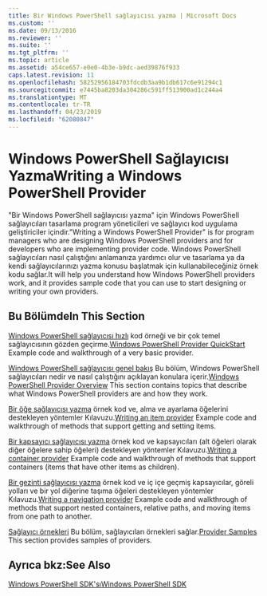 ```yaml
---
title: Bir Windows PowerShell sağlayıcısı yazma | Microsoft Docs
ms.custom: ''
ms.date: 09/13/2016
ms.reviewer: ''
ms.suite: ''
ms.tgt_pltfrm: ''
ms.topic: article
ms.assetid: a54ce657-e0e0-4b3e-b9dc-aed39876f933
caps.latest.revision: 11
ms.openlocfilehash: 58252956184703fdcdb3aa9b1db617c6e91294c1
ms.sourcegitcommit: e7445ba8203da304286c591ff513900ad1c244a4
ms.translationtype: MT
ms.contentlocale: tr-TR
ms.lasthandoff: 04/23/2019
ms.locfileid: "62080847"
---
```

# <a name="writing-a-windows-powershell-provider"></a><span data-ttu-id="736b1-102">Windows PowerShell Sağlayıcısı Yazma</span><span class="sxs-lookup"><span data-stu-id="736b1-102">Writing a Windows PowerShell Provider</span></span>

<span data-ttu-id="736b1-103">"Bir Windows PowerShell sağlayıcısı yazma" için Windows PowerShell sağlayıcıları tasarlama program yöneticileri ve sağlayıcı kod uygulama geliştiriciler içindir.</span><span class="sxs-lookup"><span data-stu-id="736b1-103">"Writing a Windows PowerShell Provider" is for program managers who are designing Windows PowerShell providers and for developers who are implementing provider code.</span></span> <span data-ttu-id="736b1-104">Windows PowerShell sağlayıcıları nasıl çalıştığını anlamanıza yardımcı olur ve tasarlama ya da kendi sağlayıcılarınızı yazma konusu başlatmak için kullanabileceğiniz örnek kodu sağlar.</span><span class="sxs-lookup"><span data-stu-id="736b1-104">It will help you understand how Windows PowerShell providers work, and it provides sample code that you can use to start designing or writing your own providers.</span></span>

## <a name="in-this-section"></a><span data-ttu-id="736b1-105">Bu Bölümde</span><span class="sxs-lookup"><span data-stu-id="736b1-105">In This Section</span></span>

<span data-ttu-id="736b1-106">[Windows PowerShell sağlayıcısı hızlı](./windows-powershell-provider-quickstart.md) kod örneği ve bir çok temel sağlayıcısının gözden geçirme.</span><span class="sxs-lookup"><span data-stu-id="736b1-106">[Windows PowerShell Provider QuickStart](./windows-powershell-provider-quickstart.md) Example code and walkthrough of a very basic provider.</span></span>

<span data-ttu-id="736b1-107">[Windows PowerShell sağlayıcısı genel bakış](./windows-powershell-provider-overview.md) Bu bölüm, Windows PowerShell sağlayıcıları nedir ve nasıl çalıştığını açıklayan konulara içerir.</span><span class="sxs-lookup"><span data-stu-id="736b1-107">[Windows PowerShell Provider Overview](./windows-powershell-provider-overview.md) This section contains topics that describe what Windows PowerShell providers are and how they work.</span></span>

<span data-ttu-id="736b1-108">[Bir öğe sağlayıcısı yazma](./writing-an-item-provider.md) örnek kod ve, alma ve ayarlama öğelerini destekleyen yöntemler Kılavuzu.</span><span class="sxs-lookup"><span data-stu-id="736b1-108">[Writing an item provider](./writing-an-item-provider.md) Example code and walkthrough of methods that support getting and setting items.</span></span>

<span data-ttu-id="736b1-109">[Bir kapsayıcı sağlayıcısı yazma](./writing-a-container-provider.md) örnek kod ve kapsayıcıları (alt öğeleri olarak diğer öğelere sahip öğeleri) destekleyen yöntemler Kılavuzu.</span><span class="sxs-lookup"><span data-stu-id="736b1-109">[Writing a container provider](./writing-a-container-provider.md) Example code and walkthrough of methods that support containers (items that have other items as children).</span></span>

<span data-ttu-id="736b1-110">[Bir gezinti sağlayıcısı yazma](./writing-a-navigation-provider.md) örnek kod ve iç içe geçmiş kapsayıcılar, göreli yolları ve bir yol diğerine taşıma öğeleri destekleyen yöntemler Kılavuzu.</span><span class="sxs-lookup"><span data-stu-id="736b1-110">[Writing a navigation provider](./writing-a-navigation-provider.md) Example code and walkthrough of methods that support nested containers, relative paths, and moving items from one path to another.</span></span>

<span data-ttu-id="736b1-111">[Sağlayıcı örnekleri](./provider-samples.md) Bu bölüm, sağlayıcıları örnekleri sağlar.</span><span class="sxs-lookup"><span data-stu-id="736b1-111">[Provider Samples](./provider-samples.md) This section provides samples of providers.</span></span>

## <a name="see-also"></a><span data-ttu-id="736b1-112">Ayrıca bkz:</span><span class="sxs-lookup"><span data-stu-id="736b1-112">See Also</span></span>

[<span data-ttu-id="736b1-113">Windows PowerShell SDK'sı</span><span class="sxs-lookup"><span data-stu-id="736b1-113">Windows PowerShell SDK</span></span>](../windows-powershell-reference.md)